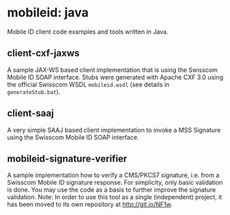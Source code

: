 mobileid: java
========

Mobile ID client code examples and tools written in Java.

## client-cxf-jaxws

A sample JAX-WS based client implementation that is using the Swisscom Mobile ID SOAP interface. 
Stubs were generated with Apache CXF 3.0 using the official Swisscom WSDL `mobileid.wsdl` (see details in `generateStub.bat`).

## client-saaj

A very simple SAAJ based client implementation to invoke a MSS Signature using the Swisscom Mobile ID SOAP interface. 

## mobileid-signature-verifier

A sample implementation how to verify a CMS/PKCS7 signature, i.e. from a Swisscom Mobile ID signature response.
For simplicity, only basic validation is done. You may use the code as a basis to further improve the signature validation.
Note: In order to use this tool as a single (independent) project, it has been moved to its own repository at http://git.io/NF1w.

